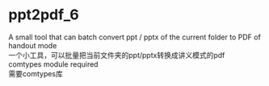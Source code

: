 # ppt2pdf_6
A small tool that can batch convert ppt / pptx of the current folder to PDF of handout mode   
一个小工具，可以批量把当前文件夹的ppt/pptx转换成讲义模式的pdf   
comtypes module required   
需要comtypes库   
